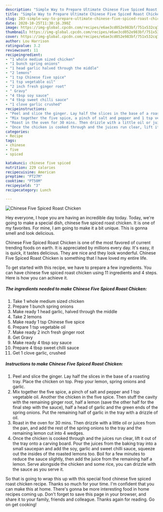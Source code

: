 ```yaml
---
description: "Simple Way to Prepare Ultimate Chinese Five Spiced Roast Chicken"
title: "Simple Way to Prepare Ultimate Chinese Five Spiced Roast Chicken"
slug: 283-simple-way-to-prepare-ultimate-chinese-five-spiced-roast-chicken
date: 2020-10-25T11:30:16.390Z
image: https://img-global.cpcdn.com/recipes/e6ae3cd052e983bf/751x532cq70/chinese-five-spiced-roast-chicken-recipe-main-photo.jpg
thumbnail: https://img-global.cpcdn.com/recipes/e6ae3cd052e983bf/751x532cq70/chinese-five-spiced-roast-chicken-recipe-main-photo.jpg
cover: https://img-global.cpcdn.com/recipes/e6ae3cd052e983bf/751x532cq70/chinese-five-spiced-roast-chicken-recipe-main-photo.jpg
author: Lou Harrison
ratingvalue: 3.2
reviewcount: 11
recipeingredient:
- "1 whole medium sized chicken"
- "1 bunch spring onions"
- "1 head garlic halved through the middle"
- "2 lemons"
- "1 tsp Chinese five spice"
- "1 tsp vegetable oil"
- "2 inch fresh ginger root"
- " Gravy"
- "4 tbsp soy sauce"
- "4 tbsp sweet chilli sauce"
- "1 clove garlic crushed"
recipeinstructions:
- "Peel and slice the ginger. Lay half the slices in the base of a roasting tray. Place the chicken on top. Prep your lemon, spring onions and garlic."
- "Mix together the five spice, a pinch of salt and pepper and 1 tsp vegetable oil. Another the chicken in the five spice. Then stuff the cavity with the remaining ginger root, half a lemon (save the other half for the final step with the sauce), half a head of garlic and the green ends of the spring onions. Put the remaining half of garlic in the tray with a drizzle of oil."
- "Roast in the oven for 30 mins. Then drizzle with a little oil or juices from the pan, and add the rest of the spring onions to the tray and the remaining lemon cut into 4 wedges."
- "Once the chicken is cooked through and the juices run clear, lift it out of the tray onto a carving board. Pour the juices from the baking tray into a small saucepan and add the soy, garlic and sweet chilli sauce, squeeze out the insides of the roasted lemons too. Boil for a few minutes to reduce the sauce slightly, then add the juice from the remaining half a lemon. Serve alongside the chicken and some rice, you can drizzle with the sauce as you serve it."
categories:
- Recipe
tags:
- chinese
- five
- spiced

katakunci: chinese five spiced 
nutrition: 229 calories
recipecuisine: American
preptime: "PT27M"
cooktime: "PT50M"
recipeyield: "3"
recipecategory: Lunch

---
```



![Chinese Five Spiced Roast Chicken](https://img-global.cpcdn.com/recipes/e6ae3cd052e983bf/751x532cq70/chinese-five-spiced-roast-chicken-recipe-main-photo.jpg)

Hey everyone, I hope you are having an incredible day today. Today, we're going to make a special dish, chinese five spiced roast chicken. It is one of my favorites. For mine, I am going to make it a bit unique. This is gonna smell and look delicious.



Chinese Five Spiced Roast Chicken is one of the most favored of current trending foods on earth. It is appreciated by millions every day. It's easy, it is quick, it tastes delicious. They are nice and they look wonderful. Chinese Five Spiced Roast Chicken is something that I have loved my entire life.


To get started with this recipe, we have to prepare a few ingredients. You can have chinese five spiced roast chicken using 11 ingredients and 4 steps. Here is how you can achieve it.

<!--inarticleads1-->

##### The ingredients needed to make Chinese Five Spiced Roast Chicken:

1. Take 1 whole medium sized chicken
1. Prepare 1 bunch spring onions
1. Make ready 1 head garlic, halved through the middle
1. Take 2 lemons
1. Make ready 1 tsp Chinese five spice
1. Prepare 1 tsp vegetable oil
1. Make ready 2 inch fresh ginger root
1. Get  Gravy
1. Make ready 4 tbsp soy sauce
1. Prepare 4 tbsp sweet chilli sauce
1. Get 1 clove garlic, crushed




<!--inarticleads2-->

##### Instructions to make Chinese Five Spiced Roast Chicken:

1. Peel and slice the ginger. Lay half the slices in the base of a roasting tray. Place the chicken on top. Prep your lemon, spring onions and garlic.
1. Mix together the five spice, a pinch of salt and pepper and 1 tsp vegetable oil. Another the chicken in the five spice. Then stuff the cavity with the remaining ginger root, half a lemon (save the other half for the final step with the sauce), half a head of garlic and the green ends of the spring onions. Put the remaining half of garlic in the tray with a drizzle of oil.
1. Roast in the oven for 30 mins. Then drizzle with a little oil or juices from the pan, and add the rest of the spring onions to the tray and the remaining lemon cut into 4 wedges.
1. Once the chicken is cooked through and the juices run clear, lift it out of the tray onto a carving board. Pour the juices from the baking tray into a small saucepan and add the soy, garlic and sweet chilli sauce, squeeze out the insides of the roasted lemons too. Boil for a few minutes to reduce the sauce slightly, then add the juice from the remaining half a lemon. Serve alongside the chicken and some rice, you can drizzle with the sauce as you serve it.




So that is going to wrap this up with this special food chinese five spiced roast chicken recipe. Thanks so much for your time. I'm confident that you can make this at home. There's gonna be more interesting food in home recipes coming up. Don't forget to save this page in your browser, and share it to your family, friends and colleague. Thanks again for reading. Go on get cooking!
